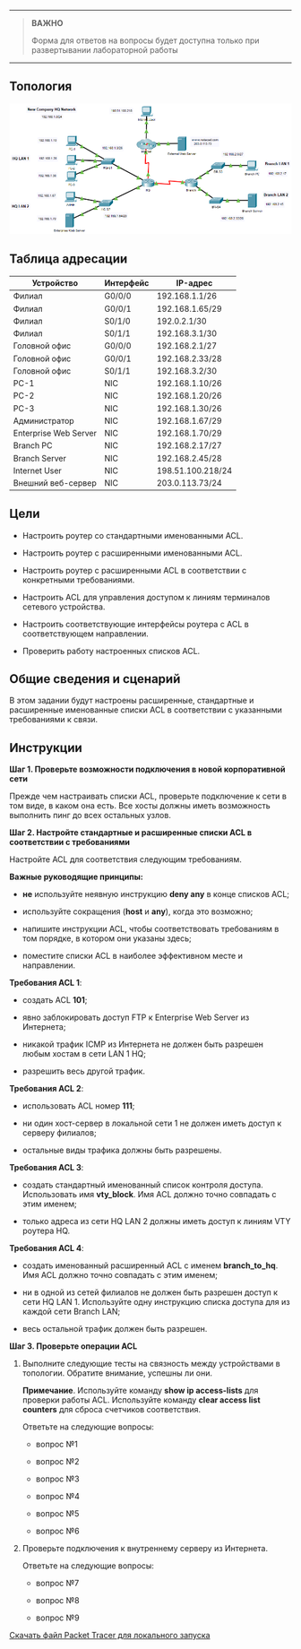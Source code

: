 
---

> **ВАЖНО**
> 
> Форма для ответов на вопросы будет доступна только при развертывании лабораторной работы 

---

## Топология

![](./assets/topology.png)

## Таблица адресации

| Устройство            | Интерфейс | IP-адрес          |
|-----------------------|-----------|-------------------|
| Филиал                | G0/0/0    | 192.168.1.1/26    |
| Филиал                | G0/0/1    | 192.168.1.65/29   |
| Филиал                | S0/1/0    | 192.0.2.1/30      |
| Филиал                | S0/1/1    | 192.168.3.1/30    |
| Головной офис         | G0/0/0    | 192.168.2.1/27    |
| Головной офис         | G0/0/1    | 192.168.2.33/28   |
| Головной офис         | S0/1/1    | 192.168.3.2/30    |
| PC-1                  | NIC       | 192.168.1.10/26   |
| PC-2                  | NIC       | 192.168.1.20/26   |
| PC-3                  | NIC       | 192.168.1.30/26   |
| Администратор         | NIC       | 192.168.1.67/29   |
| Enterprise Web Server | NIC       | 192.168.1.70/29   |
| Branch PC             | NIC       | 192.168.2.17/27   |
| Branch Server         | NIC       | 192.168.2.45/28   |
| Internet User         | NIC       | 198.51.100.218/24 |
| Внешний веб-сервер    | NIC       | 203.0.113.73/24   |

## Цели

-   Настроить роутер со стандартными именованными ACL.

-   Настроить роутер с расширенными именованными ACL.

-   Настроить роутер с расширенными ACL в соответствии с конкретными требованиями.

-   Настроить ACL для управления доступом к линиям терминалов сетевого устройства.

-   Настроить соответствующие интерфейсы роутера с ACL в соответствующем направлении.

-   Проверить работу настроенных списков ACL.

## Общие сведения и сценарий

В этом задании будут настроены расширенные, стандартные и расширенные именованные списки ACL в соответствии с указанными требованиями к связи.

## Инструкции

**Шаг 1. Проверьте возможности подключения в новой корпоративной сети**

Прежде чем настраивать списки ACL, проверьте подключение к сети в том виде, в каком она есть. Все хосты должны иметь возможность выполнить пинг до всех остальных узлов.

**Шаг 2. Настройте стандартные и расширенные списки ACL в соответствии с требованиями**

Настройте ACL для соответствия следующим требованиям.

**Важные руководящие принципы:**

-   **не** используйте неявную инструкцию **deny any** в конце списков ACL;

-   используйте сокращения (**host** и **any**), когда это возможно;

-   напишите инструкции ACL, чтобы соответствовать требованиям в том порядке, в котором они указаны здесь;

-   поместите списки ACL в наиболее эффективном месте и направлении.

**Требования ACL 1**:

-   создать ACL **101**;

-   явно заблокировать доступ FTP к Enterprise Web Server из Интернета;

-   никакой трафик ICMP из Интернета не должен быть разрешен любым хостам в сети LAN 1 HQ;

-   разрешить весь другой трафик.

**Требования ACL 2**:

-   использовать ACL номер **111**;

-   ни один хост-сервер в локальной сети 1 не должен иметь доступ к серверу филиалов;

-   остальные виды трафика должны быть разрешены.

**Требования ACL 3**:

-   создать стандартный именованный список контроля доступа. Использовать имя **vty_block**. Имя ACL должно точно совпадать с этим именем;

-   только адреса из сети HQ LAN 2 должны иметь доступ к линиям VTY роутера HQ.

**Требования ACL 4**:

-   создать именованный расширенный ACL с именем **branch_to_hq**. Имя ACL должно точно совпадать с этим именем;

-   ни в одной из сетей филиалов не должен быть разрешен доступ к сети HQ LAN 1. Используйте одну инструкцию списка доступа для из каждой сети Branch LAN;

-   весь остальной трафик должен быть разрешен.

**Шаг 3. Проверьте операции ACL**

1.  Выполните следующие тесты на связность между устройствами в топологии. Обратите внимание, успешны ли они.

    **Примечание**. Используйте команду **show ip access-lists** для проверки работы ACL. Используйте команду **clear access list counters** для сброса счетчиков соответствия.

    Ответьте на следующие вопросы:

    - вопрос №1

    - вопрос №2

    - вопрос №3

    - вопрос №4

    - вопрос №5

    - вопрос №6

2.  Проверьте подключения к внутреннему серверу из Интернета.

    Ответьте на следующие вопросы:

    - вопрос №7

    - вопрос №8

    - вопрос №9

[Скачать файл Packet Tracer для локального запуска](./assets/5.5.1-lab.pka)
